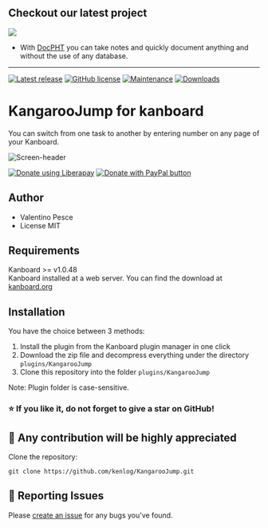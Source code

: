 ## Checkout our latest project
[![](https://raw.githubusercontent.com/docpht/docpht/master/public/assets/img/logo.png)](https://github.com/docpht/docpht)

- With [DocPHT](https://github.com/docpht/docpht) you can take notes and quickly document anything and without the use of any database.
-----------

[![Latest release](https://img.shields.io/github/release/kenlog/KangarooJump.svg)](https://github.com/kenlog/KangarooJump/releases)
[![GitHub license](https://img.shields.io/github/license/Naereen/StrapDown.js.svg)](https://github.com/kenlog/KangarooJump/blob/master/LICENSE)
[![Maintenance](https://img.shields.io/badge/Maintained%3F-yes-green.svg)](https://github.com/kenlog/KangarooJump/graphs/contributors)
[![Downloads](https://img.shields.io/github/downloads/kenlog/KangarooJump/total.svg)](https://github.com/kenlog/KangarooJump/releases)

# KangarooJump for kanboard
You can switch from one task to another by entering number on any page of your Kanboard.

![Screen-header](https://user-images.githubusercontent.com/11728231/102719980-7ad0fc00-42f1-11eb-847f-842bef1682f3.png)

<noscript><a href="https://liberapay.com/kenlog/donate"><img alt="Donate using Liberapay" src="https://liberapay.com/assets/widgets/donate.svg"></a></noscript>
<a href="https://paypal.me/kenlog"><img src="https://www.paypalobjects.com/en_US/i/btn/btn_donate_SM.gif" border="0" name="submit" title="PayPal - The safer, easier way to pay online!" alt="Donate with PayPal button" /></a>

Author
------------
- Valentino Pesce
- License MIT

Requirements
------------
Kanboard >= v1.0.48  
Kanboard installed at a web server.
You can find the download at [kanboard.org](https://kanboard.org/)

Installation
------------
You have the choice between 3 methods:

1. Install the plugin from the Kanboard plugin manager in one click
2. Download the zip file and decompress everything under the directory `plugins/KangarooJump`
3. Clone this repository into the folder `plugins/KangarooJump`

Note: Plugin folder is case-sensitive.

### :star: If you like it, do not forget to give a star on GitHub!

:construction_worker: Any contribution will be highly appreciated
------------
Clone the repository: 
```console 
git clone https://github.com/kenlog/KangarooJump.git
```
:bug: Reporting Issues
------------
Please [create an issue](https://github.com/kenlog/KangarooJump/issues) for any bugs you've found.
